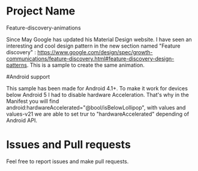 # Project Name

Feature-discovery-animations

Since May Google has updated his Material Design website. I have seen an interesting and cool design pattern in the new section named "Feature discovery" : https://www.google.com/design/spec/growth-communications/feature-discovery.html#feature-discovery-design-patterns. This is a sample to create the same animation.

#Android support

This sample has been made for Android 4.1+. To make it work for devices below Android 5 I had to disable hardware Acceleration. That's why in the Manifest you will find android:hardwareAccelerated="@bool/isBelowLollipop", with values and values-v21 we are able to set trur to "hardwareAccelerated" depending of Android API.

# Issues and Pull requests

Feel free to report issues and make pull requests. 
